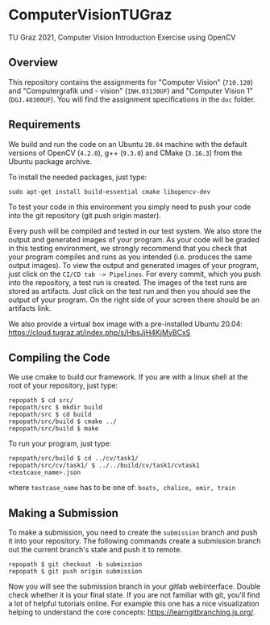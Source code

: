 # ComputerVisionTUGraz
 TU Graz 2021, Computer Vision Introduction Exercise using OpenCV
 
## Overview 

This repository contains the assignments for "Computer Vision" (`710.120`) and "Computergrafik und - vision" (`INH.03130UF`) and "Computer Vision 1" (`DGJ.40300UF`). You will find the assignment specifications in the `doc` folder.

## Requirements

We build and run the code on an Ubuntu `20.04` machine with the default versions of OpenCV (`4.2.0`), g++ (`9.3.0`) and CMake (`3.16.3`) from the Ubuntu package archive.

To install the needed packages, just type:

    sudo apt-get install build-essential cmake libopencv-dev

To test your code in this environment you simply need to push your code into the git repository (git push origin master).

Every push will be compiled and tested in our test system. We also store the output and generated images of your program.
As your code will be graded in this testing environment, we strongly recommend that you check that your program compiles 
and runs as you intended (i.e. produces the same output images).
To view the output and generated images of your program, just click on the `CI/CD tab -> Pipelines`. For every commit,
which you push into the repository, a test run is created. The images of the test runs
are stored as artifacts. Just click on the test run and then you should see the output of your program. On the right 
side of your screen there should be an artifacts link.

We also provide a virtual box image with a pre-installed Ubuntu 20.04: https://cloud.tugraz.at/index.php/s/HbsJjH4KjMyBCxS

## Compiling the Code

We use cmake to build our framework. If you are with a linux shell at the root of your repository, just type:

    repopath $ cd src/
    repopath/src $ mkdir build
    repopath/src $ cd build
    repopath/src/build $ cmake ../
    repopath/src/build $ make


To run your program, just type:

    repopath/src/build $ cd ../cv/task1/
    repopath/src/cv/task1/ $ ../../build/cv/task1/cvtask1 <testcase_name>.json

where `testcase_name` has to be one of: `boats, chalice, emir, train`

## Making a Submission

To make a submission, you need to create the `submission` branch and push it into your repository.
The following commands create a submission branch out the current branch's state and push it to remote. 

    repopath $ git checkout -b submission
    repopath $ git push origin submission

Now you will see the submission branch in your gitlab webinterface. Double check whether it is your final state.
If you are not familiar with git, you'll find a lot of helpful tutorials online. For example this one has a nice 
visualization helping to understand the core concepts: https://learngitbranching.js.org/.


